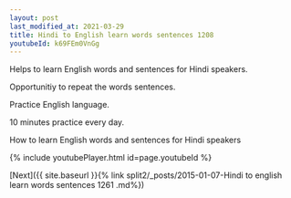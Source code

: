 ```yaml
---
layout: post
last_modified_at: 2021-03-29
title: Hindi to English learn words sentences 1208 
youtubeId: k69FEm0VnGg
---
```

 
 
Helps to learn English words and sentences for Hindi speakers.

Opportunitiy to repeat the words sentences. 

Practice English language. 
 
10 minutes practice every day. 
 
How to learn English words and sentences for Hindi speakers 
 
{% include youtubePlayer.html id=page.youtubeId %}
 
 
[Next]({{ site.baseurl }}{% link  split2/_posts/2015-01-07-Hindi to english learn words sentences 1261 .md%})
 
